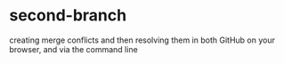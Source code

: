 # second-branch
creating merge conflicts and then resolving them in both GitHub on your browser, and via the command line
